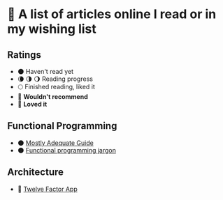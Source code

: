# :bookmark: A list of articles online I read or in my wishing list

## Ratings

- 🌑 Haven't read yet
- 🌘 🌗 🌖 Reading progress
- 🌕 Finished reading, liked it
- 🌝 **Wouldn't recommend**
- 🌟 **Loved it**

## Functional Programming
- 🌑 [Mostly Adequate Guide](https://github.com/MostlyAdequate/mostly-adequate-guide)
- 🌑 [Functional programming jargon](https://github.com/hemanth/functional-programming-jargon)

## Architecture
- 🌟 [Twelve Factor App](https://12factor.net/)
